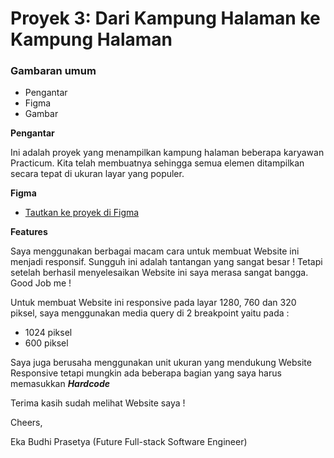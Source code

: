 # Proyek 3: Dari Kampung Halaman ke Kampung Halaman

### Gambaran umum

- Pengantar
- Figma
- Gambar

**Pengantar**

Ini adalah proyek yang menampilkan kampung halaman beberapa karyawan Practicum. Kita telah membuatnya sehingga semua elemen ditampilkan secara tepat di ukuran layar yang populer.

**Figma**

- [Tautkan ke proyek di Figma](https://www.figma.com/file/1zCYcflj6BJx5VqOvXU9nb/Sprint-3-From-Homeland-to-Homeland-desktop-mobile?node-id=0%3A1)

**Features**

Saya menggunakan berbagai macam cara untuk membuat Website ini menjadi responsif. Sungguh ini adalah tantangan yang sangat besar ! Tetapi setelah berhasil menyelesaikan Website ini saya merasa sangat bangga. Good Job me !

Untuk membuat Website ini responsive pada layar 1280, 760 dan 320 piksel, saya menggunakan media query di 2 breakpoint yaitu pada :

- 1024 piksel
- 600 piksel

Saya juga berusaha menggunakan unit ukuran yang mendukung Website Responsive tetapi mungkin ada beberapa bagian yang saya harus memasukkan **_Hardcode_**

Terima kasih sudah melihat Website saya !

Cheers,

Eka Budhi Prasetya (Future Full-stack Software Engineer)
